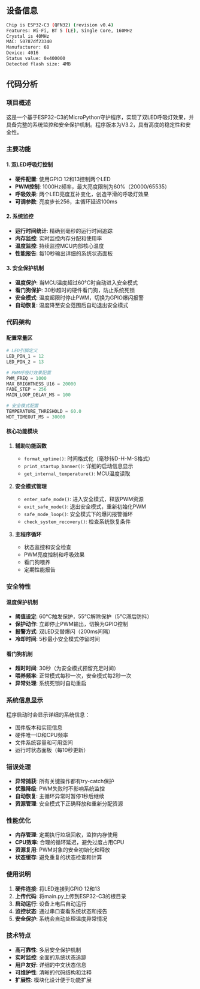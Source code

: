 

## 设备信息

```bash
Chip is ESP32-C3 (QFN32) (revision v0.4)
Features: Wi-Fi, BT 5 (LE), Single Core, 160MHz
Crystal is 40MHz
MAC: 50787df23340
Manufacturer: 68
Device: 4016
Status value: 0x400000
Detected flash size: 4MB
```

## 代码分析

### 项目概述

这是一个基于ESP32-C3的MicroPython守护程序，实现了双LED呼吸灯效果，并具备完整的系统监控和安全保护机制。程序版本为V3.2，具有高度的稳定性和安全性。

### 主要功能

#### 1. 双LED呼吸灯控制
- **硬件配置**: 使用GPIO 12和13控制两个LED
- **PWM控制**: 1000Hz频率，最大亮度限制为60%（20000/65535）
- **呼吸效果**: 两个LED亮度互补变化，创造平滑的呼吸灯效果
- **可调参数**: 亮度步长256，主循环延迟100ms

#### 2. 系统监控
- **运行时间统计**: 精确到毫秒的运行时间追踪
- **内存监控**: 实时监控内存分配和使用率
- **温度监控**: 持续监控MCU内部核心温度
- **性能报告**: 每10秒输出详细的系统状态面板

#### 3. 安全保护机制
- **温度保护**: 当MCU温度超过60°C时自动进入安全模式
- **看门狗保护**: 30秒超时的硬件看门狗，防止系统死锁
- **安全模式**: 温度超限时停止PWM，切换为GPIO爆闪报警
- **自动恢复**: 温度降至安全范围后自动退出安全模式

### 代码架构

#### 配置常量区
```python
# LED引脚定义
LED_PIN_1 = 12
LED_PIN_2 = 13

# PWM呼吸灯效果配置
PWM_FREQ = 1000
MAX_BRIGHTNESS_U16 = 20000
FADE_STEP = 256
MAIN_LOOP_DELAY_MS = 100

# 安全模式配置
TEMPERATURE_THRESHOLD = 60.0
WDT_TIMEOUT_MS = 30000
```

#### 核心功能模块

1. **辅助功能函数**
   - `format_uptime()`: 时间格式化（毫秒转D-H-M-S格式）
   - `print_startup_banner()`: 详细的启动信息显示
   - `get_internal_temperature()`: MCU温度读取

2. **安全模式管理**
   - `enter_safe_mode()`: 进入安全模式，释放PWM资源
   - `exit_safe_mode()`: 退出安全模式，重新初始化PWM
   - `safe_mode_loop()`: 安全模式下的爆闪报警循环
   - `check_system_recovery()`: 检查系统恢复条件

3. **主程序循环**
   - 状态监控和安全检查
   - PWM亮度控制和呼吸效果
   - 看门狗喂养
   - 定期性能报告

### 安全特性

#### 温度保护机制
- **阈值设定**: 60°C触发保护，55°C解除保护（5°C滞后防抖）
- **保护动作**: 立即停止PWM输出，切换为GPIO控制
- **报警方式**: 双LED交替爆闪（200ms间隔）
- **冷却时间**: 5秒最小安全模式停留时间

#### 看门狗机制
- **超时时间**: 30秒（为安全模式预留充足时间）
- **喂养频率**: 正常模式每秒一次，安全模式每2秒一次
- **异常处理**: 系统死锁时自动重启

### 系统信息显示

程序启动时会显示详细的系统信息：
- 固件版本和实现信息
- 硬件唯一ID和CPU频率
- 文件系统容量和可用空间
- 运行时状态面板（每10秒更新）

### 错误处理

- **异常捕获**: 所有关键操作都有try-catch保护
- **优雅降级**: PWM失败时不影响系统监控
- **自动恢复**: 主循环异常时暂停1秒后继续
- **资源管理**: 安全模式下正确释放和重新分配资源

### 性能优化

- **内存管理**: 定期执行垃圾回收，监控内存使用
- **CPU效率**: 合理的循环延迟，避免过度占用CPU
- **资源复用**: PWM对象的安全初始化和释放
- **状态缓存**: 避免重复的状态检查和计算

### 使用说明

1. **硬件连接**: 将LED连接到GPIO 12和13
2. **上传代码**: 将main.py上传到ESP32-C3的根目录
3. **启动运行**: 设备上电后自动运行
4. **监控状态**: 通过串口查看系统状态和报告
5. **安全保护**: 系统会自动处理温度异常情况

### 技术特点

- **高可靠性**: 多层安全保护机制
- **实时监控**: 全面的系统状态追踪
- **用户友好**: 详细的中文状态信息
- **可维护性**: 清晰的代码结构和注释
- **扩展性**: 模块化设计便于功能扩展